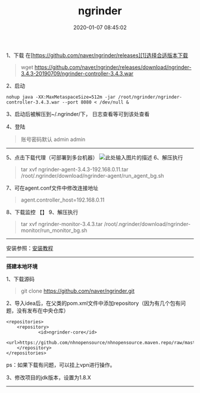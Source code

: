 ﻿---
layout: post
title:  "ngrinder"
date:   2020-01-07 08:45:02
categories: 
   - 测试工具
tags:
   - 测试工具
---

1、下载
在[https://github.com/naver/ngrinder/releases][1]选择合适版本下载

> wget
> https://github.com/naver/ngrinder/releases/download/ngrinder-3.4.3-20190709/ngrinder-controller-3.4.3.war

2、启动

```
nohup java -XX:MaxMetaspaceSize=512m -jar /root/ngrinder/ngrinder-controller-3.4.3.war --port 8080 < /dev/null &
```

3、启动后被解压到~/.ngrinder/下， 日志查看等可到该处查看

4、登陆

> 账号密码默认 admin admin


----------


5、点击下载代理（可部署到多台机器）
    ![此处输入图片的描述][2]
6、解压执行

> tar xvf ngrinder-agent-3.4.3-192.168.0.11.tar 
> /root/.ngrinder/download/ngrinder-agent/run_agent_bg.sh

7、可在agent.conf文件中修改连接地址

> agent.controller_host=192.168.0.11


8、下载监控
【】
9、解压执行
> tar xvf ngrinder-monitor-3.4.3.tar 
> /root/.ngrinder/download/ngrinder-monitor/run_monitor_bg.sh

----------
安装参照：[安装教程][3]


----------
**搭建本地环境**

1、下载源码

> git clone https://github.com/naver/ngrinder.git

2、导入idea后，在父类的pom.xml文件中添加repository（因为有几个包有问题，没有发布在中央仓库）
```
<repositories>
    <repository>
			<id>ngrinder-core</id>
			<url>https://github.com/nhnopensource/nhnopensource.maven.repo/raw/master/releases</url>
	</repository>
</repositories>
```

ps：如果下载有问题，可以挂上vpn进行操作。

3、修改项目的jdk版本，设置为1.8.X


----------


  [1]: https://github.com/naver/ngrinder/releases
  [2]: https://bitbucket-assetroot.s3.amazonaws.com/repository/AqzM76/1175392996-%E6%8D%95%E8%8E%B7.JPG?AWSAccessKeyId=AKIAIQWXW6WLXMB5QZAQ&Expires=1573806930&Signature=oUQaPQK5EjJ4xXmWfOjSv/YPlsI=
  [3]: https://github.com/naver/ngrinder/wiki/Installation-Guide